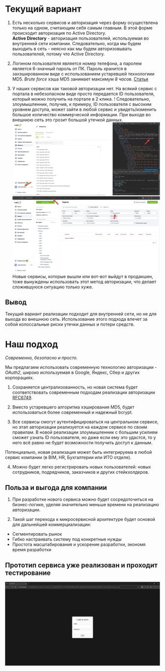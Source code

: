 # Текущий вариант

1. Есть несколько сервисов и авторизация через форму осуществлена только на одном, считающим себя самым главным. В этой форме происходит авторизация по Active Directory. \
__Active Directory__ - авторизация пользователей, используемая во внутренней сети компании. Следовательно, когда мы будем выходить в сеть - неясно как мы будем авторизовывать пользователей, потому что Active Directory.

2. Логином пользователя является номер телефона, а паролем является 6-значный пароль от ПК. Пароль хранится в захэшированном виде с использованием устаревшей технологиии MD5. _Brute force_ хэша MD5 занимает максимум _8 часов_. [Статья](http://itsec.ru/articles2/tema/glavn_sobyt_2005_goda_8)

3. У наших сервисов как таковой авторизации нет. На всякий сервис с портала в небезопасном виде просто передается ID пользователя, который можно получить на портале в 2 клика. !
Следовательно, злоумышленник, получив, к примеру, ID пользователя с высоким уровнем доступа, может зайти в любой сервис и увидеть/изменить большое количество коммерческой информации. При выходе во внешнюю сеть это грозит большой утечкой данных.
![ID в сервисе Объекты](image-2.png)
![ID в сервисе Задачи](image-3.png)
Новые сервисы, которые вышли или вот-вот выйдут в продакшен, тоже вынуждены использовать этот метод авторизации, что делает сложившуюся ситуацию только хуже.

## Вывод
Текущий вариант реализации подходит для внутренней сети, но не для выхода во внешнюю сеть. Использование этого подхода влечет за собой колоссальные риски утечки данных и потери средств.

# Наш подход

_Современно, безопасно и просто._

Мы предлагаем использовать современную технологию авторизации - _OAuth2_, широко используемая в Google, Яндекс, Сбер и других корпорациях.

1. Сохраняется централизованность, но новая система будет соответствовать современным подходам реализации авторизации [RFC6749](https://datatracker.ietf.org/doc/html/rfc6749).

2. Вместо устаревшего алгоритма хэширования MD5, будет использоваться более современный и надежный bcrypt.

3. Все сервисы смогут аутентифицироваться на центральном сервисе, но этап авторизации реализуется на каждом сервисе по своим правилам. В новой реализации злоумышленник с большим усилием сможет узнать ID пользователя, но даже если ему это удастся, то у него всё равно не будет возможности получить доступ к данным.

Потенциально, новая реализация может быть интегрируема в любой сервис компании (в BIM, HR, Бухгалтерии или ИТО отделе).

4. Можно будет легко регистрировать новых пользователей: новых сотрудников, подрядчиков, заказчиков и других стейкхолдеров.

## Польза и выгода для компании

1. При разработке нового сервиса можно будет сосредоточиться на бизнес-логике, уделяя значительно меньше времени на реализацию авторизации.

2. Такой шаг перехода к микросервисной архитектуре будет основой для дальнейшей коммерциализации:
- Сегментировать рынок
- Гибко настраивать систему под конкретные нужды
- Простота масштабирования и ускорение разработки, экономя время разработки

## Прототип сервиса уже реализован и проходит тестирование
![Форма авторизации](image-4.png)
